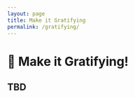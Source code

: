```yaml
---
layout: page
title: Make it Gratifying
permalink: /gratifying/
---
```


# 🔁 Make it Gratifying!

## TBD

